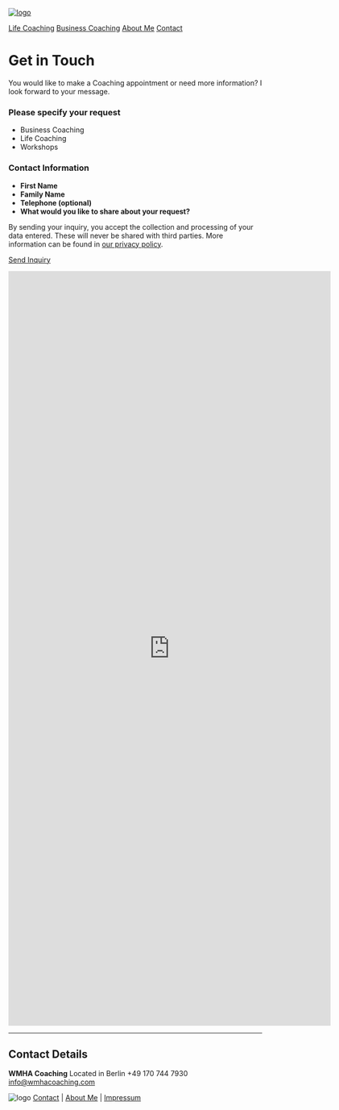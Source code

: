 [![logo](/images/logo.png)](/)

[Life Coaching](/life-coaching)    [Business Coaching](/business-coaching)   [About Me](/about)   [Contact](/contact)


# Get in Touch

You would like to make a Coaching appointment or need more information?
I look forward to your message.

### Please specify your request
- Business Coaching
- Life Coaching
- Workshops

### Contact Information
- **First Name**
- **Family Name**
- **Telephone (optional)**
- **What would you like to share about your request?**

By sending your inquiry, you accept the collection and processing of your data entered. These will never be shared with third parties. More information can be found in [our privacy policy](/privacy-policy/).

[Send Inquiry](mailto:info@wmhacoaching.com)

<iframe src="https://docs.google.com/forms/d/e/1FAIpQLSfFu88BW0O9Ww68tFY_CGAyhUwRz-Jq0SuAG3ULblA2H1u4aQ/viewform?embedded=true" width="640" height="1498" frameborder="0" marginheight="0" marginwidth="0">Loading…</iframe>

---

## Contact Details
**WMHA Coaching**
Located in Berlin
+49 170 744 7930
info@wmhacoaching.com



![logo](/images/bottom_logo.png)   [Contact](/contact)  |  [About Me](/about)  |  [Impressum](/privacy-policy)

